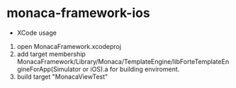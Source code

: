 monaca-framework-ios
====================

* XCode usage
 1. open MonacaFramework.xcodeproj
 2. add target membership MonacaFramework/Library/Monaca/TemplateEngine/libForteTemplateEngineForApp(Simulator or iOS).a for building enviroment.
 3. build target "MonacaViewTest"
